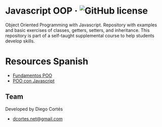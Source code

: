 # Javascript OOP &middot; ![GitHub license](https://img.shields.io/badge/license-MIT-blue.svg)

Object Oriented Programming with Javascript. Repository with examples and basic exercises of classes, getters, setters, and inheritance. This repository is part of a self-taught supplemental course to help students develop skills.

# Resources Spanish

* [Fundamentos POO](https://medium.com/@diego.coder/fundamentos-de-la-programaci%C3%B3n-orientada-a-objetos-poo-5f8585346e92)
* [POO con Javascript](https://medium.com/@diego.coder/programaci%C3%B3n-orientada-a-objetos-con-javascript-26d2cb42444d)

## Team

Developed by Diego Cortés

* dcortes.net@gmail.com
